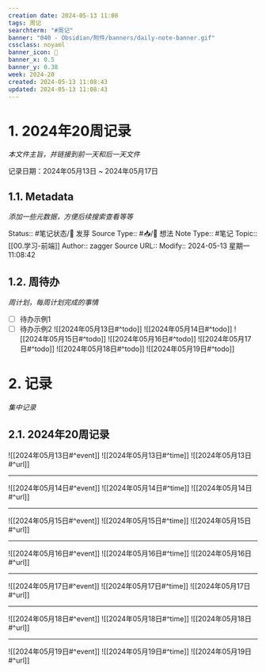 ```yaml
---
creation date: 2024-05-13 11:08
tags: 周记
searchterm: "#周记"
banner: "040 - Obsidian/附件/banners/daily-note-banner.gif"
cssclass: noyaml
banner_icon: 💌
banner_x: 0.5
banner_y: 0.38
week: 2024-20
created: 2024-05-13 11:08:43
updated: 2024-05-13 11:08:43
---
```


# 1. 2024年20周记录

_本文件主旨，并链接到前一天和后一天文件_

记录日期：2024年05月13日 ~ 2024年05月17日

## 1.1. Metadata

_添加一些元数据，方便后续搜索查看等等_

Status:: #笔记状态/🌱 发芽
Source Type:: #📥/💭 想法 
Note Type:: #笔记
Topic:: [[00.学习-前端]]
Author:: zagger
Source URL::
Modify:: 2024-05-13 星期一 11:08:42

## 1.2. 周待办

_周计划，每周计划完成的事情_

- [ ] 待办示例1
- [ ] 待办示例2
![[2024年05月13日#^todo]] 
![[2024年05月14日#^todo]] 
![[2024年05月15日#^todo]] 
![[2024年05月16日#^todo]] 
![[2024年05月17日#^todo]] 
![[2024年05月18日#^todo]] 
![[2024年05月19日#^todo]] 

# 2. 记录

_集中记录_

## 2.1. 2024年20周记录
![[2024年05月13日#^event]] 
![[2024年05月13日#^time]] 
![[2024年05月13日#^url]] 

---

![[2024年05月14日#^event]] 
![[2024年05月14日#^time]] 
![[2024年05月14日#^url]] 

---

![[2024年05月15日#^event]] 
![[2024年05月15日#^time]] 
![[2024年05月15日#^url]] 

---

![[2024年05月16日#^event]] 
![[2024年05月16日#^time]] 
![[2024年05月16日#^url]] 

---

![[2024年05月17日#^event]] 
![[2024年05月17日#^time]] 
![[2024年05月17日#^url]] 

---

![[2024年05月18日#^event]] 
![[2024年05月18日#^time]] 
![[2024年05月18日#^url]] 

---

![[2024年05月19日#^event]] 
![[2024年05月19日#^time]] 
![[2024年05月19日#^url]] 

